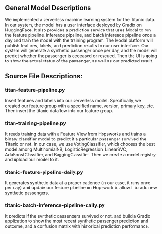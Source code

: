 ## General Model Descriptions

We implemented a serverless machine learning system for the Titanic data. In our system,  the model has a user interface deployed by Gradio on HuggingFace. It also provides a prediction service that uses Modal to run the feature pipeline, inference pipeline, and batch inference pipeline once a day and train the model with the training program. The Modal platform will publish features, labels, and prediction results to our user interface. Our system will generate a synthetic passenger once per day, and the model will predict whether the passenger is deceased or rescued. Then the UI is going to show the actual status of the passenger, as well as our predicted result.  
 
 

## Source File Descriptions:

### titan-feature-pipeline.py
Insert features and labels into our serverless model. Specifically, we created our feature group with a specified name, version, primary key, etc. Then insert the titanic dataflow into our feature group.

### titan-training-pipeline.py
It reads training data with a Feature View from Hopsworks and trains a binary classifier model to predict if a particular passenger survived the Titanic or not. In our case, we use VotingClassifier, which chooses the best model among MultinomialNB, LogisticRegression, LinearSVC, AdaBoostClassifier,  and BaggingClassifier. Then we create a model registry and upload our model to it. 


### titanic-feature-pipeline-daily.py
It generates synthetic data at a proper cadence (in our case, it runs once per day) and update our feature pipeline on Hopswork to allow it to add new synthetic passengers.

### titanic-batch-inference-pipeline-daily.py
It predicts if the synthetic passengers survived or not, and build a Gradio application to show the most recent synthetic passenger prediction and
outcome, and a confusion matrix with historical prediction performance.
